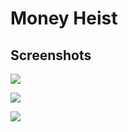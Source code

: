 #	Money Heist

##	Screenshots
![
](https://lh3.googleusercontent.com/hw2vO9maKK9-zYsvJemVL1Wh5He93BvlNaiK5KBgInVZfeF9BMVzM3teDJr8J9s-1ZXZzfY3POM=s5000 "Heist")

![
](https://lh3.googleusercontent.com/JU1YxIjUXKyJFLlVaNqka_2vuoMcntDdAcF8VtTHEv1CtYlpphSOVrTSpTT068oEY6Qt9zTINgs=s1500 "Weapons")

![
](https://lh3.googleusercontent.com/VknPkHm4I52S2xznN6bOLxEShgscWxulPT9ucMJ4kwHA0fnsxA95l7nHc5BBMXjMfmDRCYn887E=s2000 "Masks")
